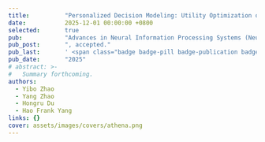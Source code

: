 ```yaml
---
title:          "Personalized Decision Modeling: Utility Optimization or Textualized-Symbolic Reasoning"
date:           2025-12-01 00:00:00 +0800
selected:       true
pub:            "Advances in Neural Information Processing Systems (NeurIPS)"
pub_post:       ", accepted."
pub_last:       ' <span class="badge badge-pill badge-publication badge-success">Spotlight</span>'
pub_date:       "2025"
# abstract: >-
#   Summary forthcoming.
authors:
  - Yibo Zhao
  - Yang Zhao
  - Hongru Du
  - Hao Frank Yang
links: {}
cover: assets/images/covers/athena.png
---
```

